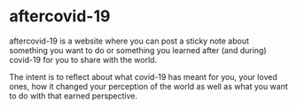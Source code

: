# aftercovid-19

aftercovid-19 is a website where you can post a sticky note about something you want to do or something you learned after (and during) covid-19 for you to share with the world.

The intent is to reflect about what covid-19 has meant for you, your loved ones, how it changed your perception of the world as well as what you want to do with that earned perspective.
